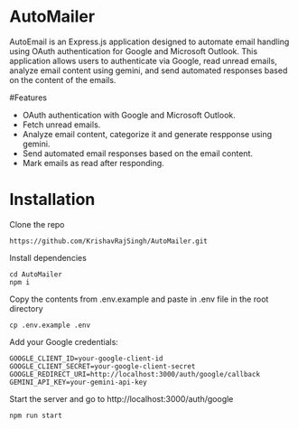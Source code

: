 # AutoMailer
AutoEmail is an Express.js application designed to automate email handling using OAuth authentication for Google and Microsoft Outlook. This application allows users to authenticate via Google, read unread emails, analyze email content using gemini, and send automated responses based on the content of the emails.

#Features
- OAuth authentication with Google and Microsoft Outlook.
- Fetch unread emails.
- Analyze email content, categorize it and generate respponse using gemini.
- Send automated email responses based on the email content.
- Mark emails as read after responding.

# Installation
Clone the repo
```
https://github.com/KrishavRajSingh/AutoMailer.git
```
Install dependencies
```
cd AutoMailer
npm i
```
Copy the contents from .env.example and paste in .env file in the root directory 
```
cp .env.example .env
```

Add your Google credentials:
```
GOOGLE_CLIENT_ID=your-google-client-id
GOOGLE_CLIENT_SECRET=your-google-client-secret
GOOGLE_REDIRECT_URI=http://localhost:3000/auth/google/callback
GEMINI_API_KEY=your-gemini-api-key
```
Start the server and go to http://localhost:3000/auth/google
```
npm run start
```
